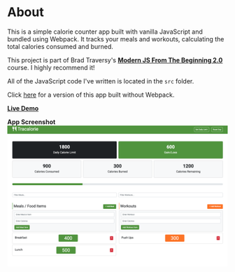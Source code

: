 # About

This is a simple calorie counter app built with vanilla JavaScript and bundled using Webpack. It tracks your meals and workouts, calculating the total calories consumed and burned.

This project is part of Brad Traversy's [**Modern JS From The Beginning 2.0**](https://www.traversymedia.com/modern-javascript-2-0) course. I highly recommend it!

All of the JavaScript code I've written is located in the `src` folder.

Click [here](https://github.com/Xelodico/tracalorie) for a version of this app built without Webpack.

**[Live Demo](https://xelodico-tracalorie-webpack.netlify.app/)**

**App Screenshot**  
![Screenshot](https://github.com/bradtraversy/tracalorie/blob/main/assets/screen.png?raw=true)
